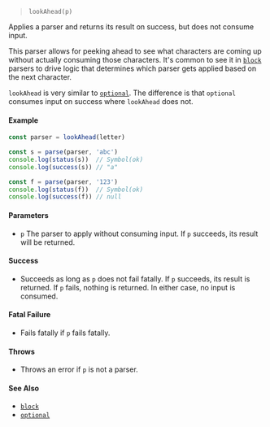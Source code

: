 <!--
 Copyright (c) 2020 Thomas J. Otterson
 
 This software is released under the MIT License.
 https://opensource.org/licenses/MIT
-->

> `lookAhead(p)`

Applies a parser and returns its result on success, but does not consume input.

This parser allows for peeking ahead to see what characters are coming up without actually consuming those characters. It's common to see it in [`block`](block.md) parsers to drive logic that determines which parser gets applied based on the next character.

`lookAhead` is very similar to [`optional`](optional.md). The difference is that `optional` consumes input on success where `lookAhead` does not.

#### Example

```javascript
const parser = lookAhead(letter)

const s = parse(parser, 'abc')
console.log(status(s))  // Symbol(ok)
console.log(success(s)) // "a"

const f = parse(parser, '123')
console.log(status(f))  // Symbol(ok)
console.log(success(f)) // null
```

#### Parameters

* `p` The parser to apply without consuming input. If `p` succeeds, its result will be returned.

#### Success

* Succeeds as long as `p` does not fail fatally. If `p` succeeds, its result is returned. If `p` fails, nothing is returned. In either case, no input is consumed.

#### Fatal Failure

* Fails fatally if `p` fails fatally.

#### Throws

* Throws an error if `p` is not a parser.

#### See Also

* [`block`](block.md)
* [`optional`](optional.md)